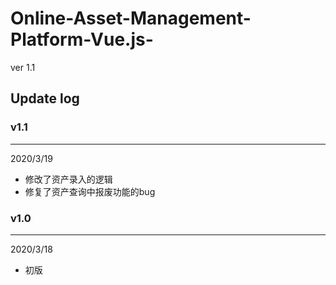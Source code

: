 # Online-Asset-Management-Platform-Vue.js-
ver 1.1

## Update log

### v1.1
---
2020/3/19 
- 修改了资产录入的逻辑
- 修复了资产查询中报废功能的bug

### v1.0
---
2020/3/18
- 初版